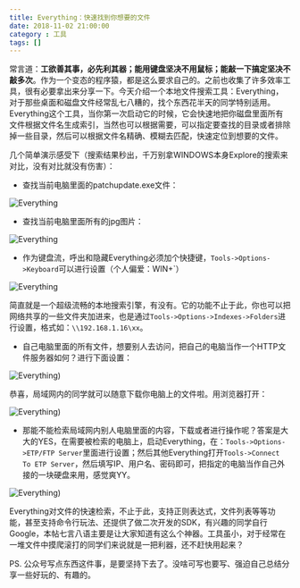 ```yaml
---
title: Everything：快速找到你想要的文件
date: 2018-11-02 21:00:00
category : 工具
tags: []
---
```


常言道：**工欲善其事，必先利其器；能用键盘坚决不用鼠标；能敲一下搞定坚决不敲多次**。作为一个变态的程序猿，都是这么要求自己的。之前也收集了许多效率工具，很有必要拿出来分享一下。今天介绍一个本地文件搜索工具：Everything，对于那些桌面和磁盘文件经常乱七八糟的，找个东西花半天的同学特别适用。Everything这个工具，当你第一次启动它的时候，它会快速地把你磁盘里面所有文件根据文件名生成索引，当然也可以根据需要，可以指定要查找的目录或者排除掉一些目录，然后可以根据文件名精确、模糊去匹配，快速定位到想要的文件。

<!--more-->

几个简单演示感受下（搜索结果秒出，千万别拿WINDOWS本身Explore的搜索来对比，没有对比就没有伤害）：

- 查找当前电脑里面的patchupdate.exe文件：

![Everything](/images/everything-1.png)


- 查找当前电脑里面所有的jpg图片：

![Everything](/images/everything-3.png)

- 作为键盘流，呼出和隐藏Everything必须加个快捷键，`Tools->Options->Keyboard`可以进行设置（个人偏爱：WIN+`）

![Everything](/images/everything-2.png)


简直就是一个超级流畅的本地搜索引擎，有没有。它的功能不止于此，你也可以把网络共享的一些文件夹加进来，也是通过`Tools->Options->Indexes->Folders`进行设置，格式如：`\\192.168.1.16\xx`。


- 自己电脑里面的所有文件，想要别人去访问，把自己的电脑当作一个HTTP文件服务器如何？进行下面设置：
  
![Everything](/images/everything-5.png))

恭喜，局域网内的同学就可以随意下载你电脑上的文件啦。用浏览器打开：

![Everything](/images/everything-4.png))


- 那能不能检索局域网内别人电脑里面的内容，下载或者进行操作呢？答案是大大的YES，在需要被检索的电脑上，启动Everything，在：`Tools->Options->ETP/FTP Server`里面进行设置；然后其他Everything打开`Tools->Connect To ETP Server`，然后填写IP、用户名、密码即可，把指定的电脑当作自己外接的一块硬盘来用，感觉爽YY。

![Everything](/images/everything-6.png))


Everything对文件的快速检索，不止于此，支持正则表达式，文件列表等等功能，甚至支持命令行玩法、还提供了做二次开发的SDK，有兴趣的同学自行Google，本帖七言八语主要是让大家知道有这么个神器。工具虽小，对于经常在一堆文件中摸爬滚打的同学们来说就是一把利器，还不赶快用起来？

PS. 公众号写点东西这件事，是要坚持下去了。没啥可写也要写、强迫自己总结分享一些好玩的、有趣的。

